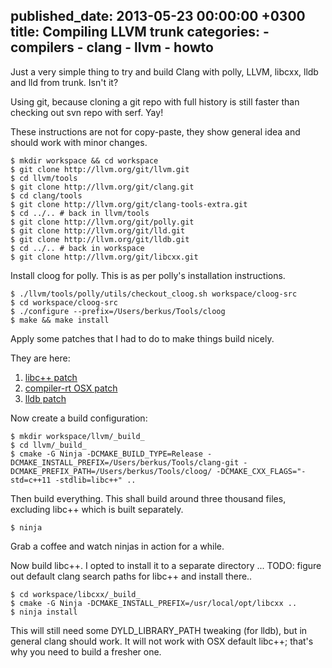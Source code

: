 published_date: 2013-05-23 00:00:00 +0300
title: Compiling LLVM trunk
categories:
    - compilers
    - clang
    - llvm
    - howto
---
Just a very simple thing to try and build Clang with polly, LLVM, libcxx, lldb and lld from trunk. Isn't it?

Using git, because cloning a git repo with full history is still faster than checking out svn repo with serf. Yay!

These instructions are not for copy-paste, they show general idea and should work with minor changes.

``` console
$ mkdir workspace && cd workspace
$ git clone http://llvm.org/git/llvm.git
$ cd llvm/tools
$ git clone http://llvm.org/git/clang.git
$ cd clang/tools
$ git clone http://llvm.org/git/clang-tools-extra.git
$ cd ../.. # back in llvm/tools
$ git clone http://llvm.org/git/polly.git
$ git clone http://llvm.org/git/lld.git
$ git clone http://llvm.org/git/lldb.git
$ cd ../.. # back in workspace
$ git clone http://llvm.org/git/libcxx.git
```

Install cloog for polly. This is as per polly's installation instructions.

``` console
$ ./llvm/tools/polly/utils/checkout_cloog.sh workspace/cloog-src
$ cd workspace/cloog-src
$ ./configure --prefix=/Users/berkus/Tools/cloog
$ make && make install
```

Apply some patches that I had to do to make things build nicely.

They are here:

1. [libc++ patch](http://llvm.org/bugs/show_bug.cgi?id=16123)
2. [compiler-rt OSX patch](http://llvm.org/bugs/show_bug.cgi?id=16124)
3. [lldb patch](http://llvm.org/bugs/show_bug.cgi?id=16125)

Now create a build configuration:

``` console
$ mkdir workspace/llvm/_build_
$ cd llvm/_build_
$ cmake -G Ninja -DCMAKE_BUILD_TYPE=Release -DCMAKE_INSTALL_PREFIX=/Users/berkus/Tools/clang-git -DCMAKE_PREFIX_PATH=/Users/berkus/Tools/cloog/ -DCMAKE_CXX_FLAGS="-std=c++11 -stdlib=libc++" ..
```

Then build everything. This shall build around three thousand files, excluding libc++ which is built separately.

``` console
$ ninja
```

Grab a coffee and watch ninjas in action for a while.

Now build libc++. I opted to install it to a separate directory ... TODO: figure out default clang search paths for libc++ and install there..

``` console
$ cd workspace/libcxx/_build_
$ cmake -G Ninja -DCMAKE_INSTALL_PREFIX=/usr/local/opt/libcxx ..
$ ninja install
```

This will still need some DYLD_LIBRARY_PATH tweaking (for lldb), but in general clang should work. It will not work with OSX default libc++; that's why you need to build a fresher one.

